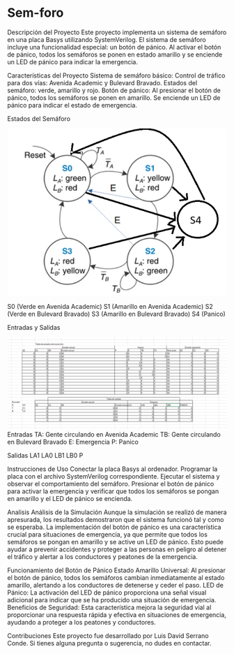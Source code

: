 # Sem-foro
Descripción del Proyecto
Este proyecto implementa un sistema de semáforo en una placa Basys utilizando SystemVerilog. El sistema de semáforo incluye una funcionalidad especial: un botón de pánico. Al activar el botón de pánico, todos los semáforos se ponen en estado amarillo y se enciende un LED de pánico para indicar la emergencia.

Características del Proyecto
Sistema de semáforo básico:
Control de tráfico para dos vías: Avenida Academic y Bulevard Bravado.
Estados del semáforo: verde, amarillo y rojo.
Botón de pánico:
Al presionar el botón de pánico, todos los semáforos se ponen en amarillo.
Se enciende un LED de pánico para indicar el estado de emergencia.

Estados del Semáforo

![Ejemplo de Imagen](./imagen_2024-05-14_091148707.png)

S0 (Verde en Avenida Academic)
S1 (Amarillo en Avenida Academic)
S2 (Verde en Bulevard Bravado)
S3 (Amarillo en Bulevard Bravado)
S4 (Panico)

Entradas y Salidas

![Ejemplo de Imagen](./imagen_2024-05-14_091402762.png)
Entradas
TA: Gente circulando en Avenida Academic
TB: Gente circulando en Bulevard Bravado
E: Emergencia
P: Panico

Salidas
LA1
LA0
LB1
LB0
P

Instrucciones de Uso
Conectar la placa Basys al ordenador.
Programar la placa con el archivo SystemVerilog correspondiente.
Ejecutar el sistema y observar el comportamiento del semáforo.
Presionar el botón de pánico para activar la emergencia y verificar que todos los semáforos se pongan en amarillo y el LED de pánico se encienda.

Analisis
Análisis de la Simulación
Aunque la simulación se realizó de manera apresurada, los resultados demostraron que el sistema funcionó tal y como se esperaba. La implementación del botón de pánico es una característica crucial para situaciones de emergencia, ya que permite que todos los semáforos se pongan en amarillo y se active un LED de pánico. Esto puede ayudar a prevenir accidentes y proteger a las personas en peligro al detener el tráfico y alertar a los conductores y peatones de la emergencia.

Funcionamiento del Botón de Pánico
Estado Amarillo Universal: Al presionar el botón de pánico, todos los semáforos cambian inmediatamente al estado amarillo, alertando a los conductores de detenerse y ceder el paso.
LED de Pánico: La activación del LED de pánico proporciona una señal visual adicional para indicar que se ha producido una situación de emergencia.
Beneficios de Seguridad: Esta característica mejora la seguridad vial al proporcionar una respuesta rápida y efectiva en situaciones de emergencia, ayudando a proteger a los peatones y conductores.

Contribuciones
Este proyecto fue desarrollado por Luis David Serrano Conde. Si tienes alguna pregunta o sugerencia, no dudes en contactar.
